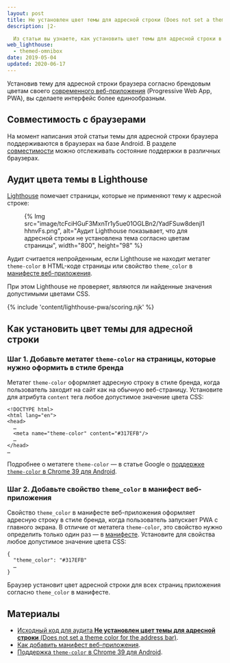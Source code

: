 ```yaml
---
layout: post
title: Не установлен цвет темы для адресной строки (Does not set a theme color for the address bar)
description: |2-

  Из статьи вы узнаете, как установить цвет темы для адресной строки в современном веб-приложении.
web_lighthouse:
  - themed-omnibox
date: 2019-05-04
updated: 2020-06-17
---
```


Установив тему для адресной строки браузера согласно брендовым цветам своего [современного веб-приложения](/discover-installable) (Progressive Web App, PWA), вы сделаете интерфейс более единообразным.

## Совместимость с браузерами

На момент написания этой статьи темы для адресной строки браузера поддерживаются в браузерах на базе Android. В разделе [совместимости](https://developer.mozilla.org/docs/Web/Manifest/theme_color#Browser_compatibility) можно отслеживать состояние поддержки в различных браузерах.

## Аудит цвета темы в Lighthouse

[Lighthouse](https://developers.google.com/web/tools/lighthouse/) помечает страницы, которые не применяют тему к адресной строке:

<figure>   {% Img src="image/tcFciHGuF3MxnTr1y5ue01OGLBn2/YadFSuw8denjl1hhnvFs.png", alt="Аудит Lighthouse показывает, что для адресной строки не установлена тема согласно цветам страницы", width="800", height="98" %}</figure>

Аудит считается непройденным, если Lighthouse не находит метатег `theme-color` в HTML-коде страницы или свойство `theme_color` в [манифесте веб-приложения](/add-manifest).

При этом Lighthouse не проверяет, являются ли найденные значения допустимыми цветами CSS.

{% include 'content/lighthouse-pwa/scoring.njk' %}

## Как установить цвет темы для адресной строки

### Шаг 1. Добавьте метатег `theme-color` на страницы, которые нужно оформить в стиле бренда

Метатег `theme-color` оформляет адресную строку в стиле бренда, когда пользователь заходит на сайт как на обычную веб-страницу. Установите для атрибута `content` тега любое допустимое значение цвета CSS:

```html/4
<!DOCTYPE html>
<html lang="en">
<head>
  …
  <meta name="theme-color" content="#317EFB"/>
  …
</head>
…
```

Подробнее о метатеге `theme-color` — в статье Google о <a href="https://developers.google.com/web/updates/2014/11/Support-for-theme-color-in-Chrome-39-for-Android" data-md-type="link">поддержке `theme-color` в Chrome 39 для Android</a>.

### Шаг 2. Добавьте свойство `theme_color` в манифест веб-приложения

Свойство `theme_color` в манифесте веб-приложения оформляет адресную строку в стиле бренда, когда пользователь запускает PWA с главного экрана. В отличие от метатега `theme-color`, это свойство нужно определить только один раз — в [манифесте](/add-manifest). Установите для свойства любое допустимое значение цвета CSS:

```html/1
{
  "theme_color": "#317EFB"
  …
}
```

Браузер установит цвет адресной строки для всех страниц приложения согласно `theme_color` в манифесте.

## Материалы

- [Исходный код для аудита **Не установлен цвет темы для адресной строки** (Does not set a theme color for the address bar)](https://github.com/GoogleChrome/lighthouse/blob/master/lighthouse-core/audits/themed-omnibox.js).
- [Как добавить манифест веб-приложения](/add-manifest).
- [Поддержка `theme-color` в Chrome 39 для Android](https://developers.google.com/web/updates/2014/11/Support-for-theme-color-in-Chrome-39-for-Android).
